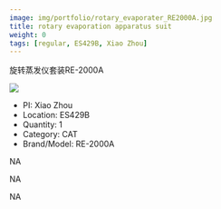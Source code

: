 ```yaml
---
image: img/portfolio/rotary_evaporater_RE2000A.jpg
title: rotary evaporation apparatus suit
weight: 0
tags: [regular, ES429B, Xiao Zhou]
---
```


旋转蒸发仪套装RE-2000A

<!--more-->

![](../../img/portfolio/rotary_evaporater_RE2000A.jpg)

- PI: Xiao Zhou
- Location: ES429B
- Quantity: 1
- Category: CAT
- Brand/Model: RE-2000A

NA

NA

NA
